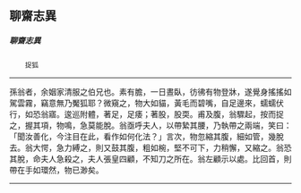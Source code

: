 

## 聊齋志異

##### 聊齋志異
　　`捉狐`

* * *

孫翁者，余姻家清服之伯兄也。素有膽，一日晝臥，彷彿有物登牀，遂覺身搖搖如駕雲霧，竊意無乃魘狐耶？微窺之，物大如貓，黃毛而碧嘴，自足邊來，蠕蠕伏行，如恐翁寤。逡巡附體，著足，足痿；著股，股耎。甫及腹，翁驟起，按而捉之，握其項，物鳴，急莫能脫。翁亟呼夫人，以帶縶其腰，乃執帶之兩端，笑曰：「聞汝善化，今注目在此，看作如何化法？」言次，物忽縮其腹，細如管，幾脫去。翁大愕，急力縛之，則又鼓其腹，粗如椀，堅不可下，力稍懈，又縮之。翁恐其脫，命夫人急殺之，夫人張皇四顧，不知刀之所在。翁左顧示以處。比回首，則帶在手如環然，物已渺矣。

* * *

